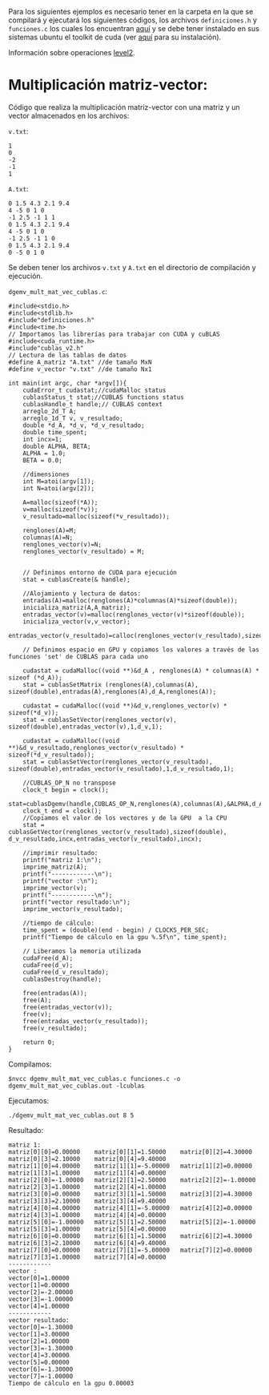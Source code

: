 Para los siguientes ejemplos es necesario tener en la carpeta en la que se compilará y ejecutará los siguientes códigos, los archivos `definiciones.h` y `funciones.c` los cuales los encuentran [aquí](../) y se debe tener instalado en sus sistemas ubuntu el toolkit de cuda (ver [aquí](/C/extensiones_a_C/CUDA/instalacion/
) para su instalación).

Información sobre operaciones [level2](http://www.netlib.org/blas/#_level_2).


# Multiplicación matriz-vector:

Código que realiza la multiplicación matriz-vector con una matriz y un vector almacenados en los archivos:

`v.txt`:

```
1
0
-2
-1
1
```

`A.txt`:

```
0 1.5 4.3 2.1 9.4
4 -5 0 1 0
-1 2.5 -1 1 1
0 1.5 4.3 2.1 9.4
4 -5 0 1 0
-1 2.5 -1 1 0
0 1.5 4.3 2.1 9.4
0 -5 0 1 0
```

Se deben tener los archivos `v.txt` y `A.txt` en el directorio de compilación y ejecución.

`dgemv_mult_mat_vec_cublas.c`:


```
#include<stdio.h>
#include<stdlib.h>
#include"definiciones.h"
#include<time.h>
// Importamos las librerías para trabajar con CUDA y cuBLAS
#include<cuda_runtime.h>
#include"cublas_v2.h"
// Lectura de las tablas de datos
#define A_matriz "A.txt" //de tamaño MxN
#define v_vector "v.txt" //de tamaño Nx1

int main(int argc, char *argv[]){
	cudaError_t cudastat;//cudaMalloc status
	cublasStatus_t stat;//CUBLAS functions status
	cublasHandle_t handle;// CUBLAS context
	arreglo_2d_T A;
	arreglo_1d_T v, v_resultado;
	double *d_A, *d_v, *d_v_resultado;
	double time_spent;
	int incx=1;
	double ALPHA, BETA;
	ALPHA = 1.0;
	BETA = 0.0;

	//dimensiones
	int M=atoi(argv[1]);
	int N=atoi(argv[2]);

	A=malloc(sizeof(*A));
	v=malloc(sizeof(*v));
	v_resultado=malloc(sizeof(*v_resultado));

	renglones(A)=M;
	columnas(A)=N;
	renglones_vector(v)=N;
	renglones_vector(v_resultado) = M;


	// Definimos entorno de CUDA para ejecución
	stat = cublasCreate(& handle);

	//Alojamiento y lectura de datos:
	entradas(A)=malloc(renglones(A)*columnas(A)*sizeof(double));
	inicializa_matriz(A,A_matriz);
	entradas_vector(v)=malloc(renglones_vector(v)*sizeof(double));
	inicializa_vector(v,v_vector);
	entradas_vector(v_resultado)=calloc(renglones_vector(v_resultado),sizeof(double));

	// Definimos espacio en GPU y copiamos los valores a través de las funciones 'set' de CUBLAS para cada uno

	cudastat = cudaMalloc((void **)&d_A , renglones(A) * columnas(A) * sizeof (*d_A));
	stat = cublasSetMatrix (renglones(A),columnas(A), sizeof(double),entradas(A),renglones(A),d_A,renglones(A));

	cudastat = cudaMalloc((void **)&d_v,renglones_vector(v) * sizeof(*d_v));
	stat = cublasSetVector(renglones_vector(v), sizeof(double),entradas_vector(v),1,d_v,1);
	
	cudastat = cudaMalloc((void **)&d_v_resultado,renglones_vector(v_resultado) * sizeof(*d_v_resultado));
	stat = cublasSetVector(renglones_vector(v_resultado), sizeof(double),entradas_vector(v_resultado),1,d_v_resultado,1);

	//CUBLAS_OP_N no transpose
	clock_t begin = clock();
	stat=cublasDgemv(handle,CUBLAS_OP_N,renglones(A),columnas(A),&ALPHA,d_A,renglones_vector(v_resultado),d_v,incx,&BETA,d_v_resultado,incx);
	clock_t end = clock();
	//Copiamos el valor de los vectores y de la GPU  a la CPU
	stat = cublasGetVector(renglones_vector(v_resultado),sizeof(double), d_v_resultado,incx,entradas_vector(v_resultado),incx);

	//imprimir resultado:
	printf("matriz 1:\n");
	imprime_matriz(A);
	printf("------------\n");
	printf("vector :\n");
	imprime_vector(v);
	printf("------------\n");
	printf("vector resultado:\n");
	imprime_vector(v_resultado);

	//tiempo de cálculo:
	time_spent = (double)(end - begin) / CLOCKS_PER_SEC;
	printf("Tiempo de cálculo en la gpu %.5f\n", time_spent);

	// Liberamos la memoria utilizada
	cudaFree(d_A);
	cudaFree(d_v);
	cudaFree(d_v_resultado);
	cublasDestroy(handle);

	free(entradas(A));
	free(A);
	free(entradas_vector(v));
	free(v);
	free(entradas_vector(v_resultado));
	free(v_resultado);

	return 0;
}

```


Compilamos:

```
$nvcc dgemv_mult_mat_vec_cublas.c funciones.c -o dgemv_mult_mat_vec_cublas.out -lcublas
```

Ejecutamos:

```
./dgemv_mult_mat_vec_cublas.out 8 5
```

Resultado:

```
matriz 1:
matriz[0][0]=0.00000	matriz[0][1]=1.50000	matriz[0][2]=4.30000	matriz[0][3]=2.10000	matriz[0][4]=9.40000
matriz[1][0]=4.00000	matriz[1][1]=-5.00000	matriz[1][2]=0.00000	matriz[1][3]=1.00000	matriz[1][4]=0.00000
matriz[2][0]=-1.00000	matriz[2][1]=2.50000	matriz[2][2]=-1.00000	matriz[2][3]=1.00000	matriz[2][4]=1.00000
matriz[3][0]=0.00000	matriz[3][1]=1.50000	matriz[3][2]=4.30000	matriz[3][3]=2.10000	matriz[3][4]=9.40000
matriz[4][0]=4.00000	matriz[4][1]=-5.00000	matriz[4][2]=0.00000	matriz[4][3]=1.00000	matriz[4][4]=0.00000
matriz[5][0]=-1.00000	matriz[5][1]=2.50000	matriz[5][2]=-1.00000	matriz[5][3]=1.00000	matriz[5][4]=0.00000
matriz[6][0]=0.00000	matriz[6][1]=1.50000	matriz[6][2]=4.30000	matriz[6][3]=2.10000	matriz[6][4]=9.40000
matriz[7][0]=0.00000	matriz[7][1]=-5.00000	matriz[7][2]=0.00000	matriz[7][3]=1.00000	matriz[7][4]=0.00000
------------
vector :
vector[0]=1.00000
vector[1]=0.00000
vector[2]=-2.00000
vector[3]=-1.00000
vector[4]=1.00000
------------
vector resultado:
vector[0]=-1.30000
vector[1]=3.00000
vector[2]=1.00000
vector[3]=-1.30000
vector[4]=3.00000
vector[5]=0.00000
vector[6]=-1.30000
vector[7]=-1.00000
Tiempo de cálculo en la gpu 0.00003
```



